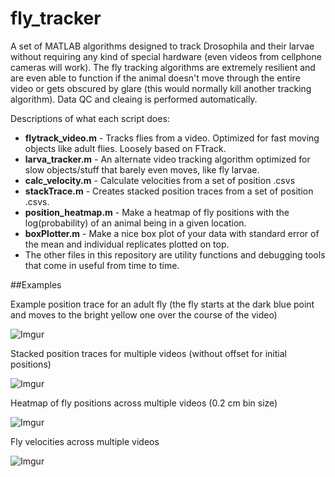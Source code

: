 fly_tracker
===========
A set of MATLAB algorithms designed to track Drosophila and their larvae without requiring any kind of special hardware (even videos from cellphone cameras will work). The fly tracking algorithms are extremely resilient and are even able to function if the animal doesn't move through the entire video or gets obscured by glare (this would normally kill another tracking algorithm). Data QC and cleaing is performed automatically.

Descriptions of what each script does:  
+ **flytrack_video.m** - Tracks flies from a video. Optimized for fast moving objects like adult flies. Loosely based on FTrack.
+ **larva_tracker.m** - An alternate video tracking algorithm optimized for slow objects/stuff that barely even moves, like fly larvae.
+ **calc_velocity.m** - Calculate velocities from a set of position .csvs
+ **stackTrace.m** - Creates stacked position traces from a set of position .csvs.
+ **position_heatmap.m** - Make a heatmap of fly positions with the log(probability) of an animal being in a given location.
+ **boxPlotter.m** - Make a nice box plot of your data with standard error of the mean and individual replicates plotted on top.
+ The other files in this repository are utility functions and debugging tools that come in useful from time to time.

##Examples

Example position trace for an adult fly (the fly starts at the dark blue point and moves to the bright yellow one over the course of the video)

![Imgur](http://i.imgur.com/UO5OyrO.png)

Stacked position traces for multiple videos (without offset for initial positions)

![Imgur](http://i.imgur.com/7kLMQEJ.png)

Heatmap of fly positions across multiple videos (0.2 cm bin size)

![Imgur](http://i.imgur.com/aModsIt.png)

Fly velocities across multiple videos

![Imgur](http://i.imgur.com/8Cogmko.png)

